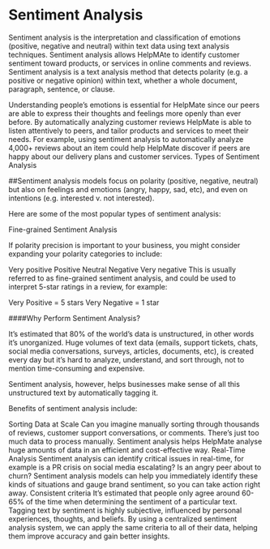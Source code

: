 # Sentiment Analysis
Sentiment analysis is the interpretation and classification of emotions (positive, negative and neutral) within text data using text analysis techniques. Sentiment analysis allows HelpMAte to identify customer sentiment toward products, or services in online comments and reviews.
Sentiment analysis is a text analysis method that detects polarity (e.g. a positive or negative opinion) within text, whether a whole document, paragraph, sentence, or clause.

Understanding people’s emotions is essential for HelpMate since our peers are able to express their thoughts and feelings more openly than ever before. By automatically analyzing customer reviews HelpMate is able to listen attentively to peers, and tailor products and services to meet their needs.
For example, using sentiment analysis to automatically analyze 4,000+ reviews about an item could help HelpMate discover if peers are happy about our delivery plans and customer services.
Types of Sentiment Analysis

##Sentiment analysis models focus on polarity (positive, negative, neutral) but also on feelings and emotions (angry, happy, sad, etc), and even on intentions (e.g. interested v. not interested).

Here are some of the most popular types of sentiment analysis:

Fine-grained Sentiment Analysis

If polarity precision is important to your business, you might consider expanding your polarity categories to include:

Very positive
Positive
Neutral
Negative
Very negative
This is usually referred to as fine-grained sentiment analysis, and could be used to interpret 5-star ratings in a review, for example:

Very Positive = 5 stars
Very Negative = 1 star

####Why Perform Sentiment Analysis?

It’s estimated that 80% of the world’s data is unstructured, in other words it’s unorganized. Huge volumes of text data (emails, support tickets, chats, social media conversations, surveys, articles, documents, etc), is created every day but it’s hard to analyze, understand, and sort through, not to mention time-consuming and expensive.

Sentiment analysis, however, helps businesses make sense of all this unstructured text by automatically tagging it.

Benefits of sentiment analysis include:

Sorting Data at Scale Can you imagine manually sorting through thousands of reviews, customer support conversations, or comments. There’s just too much data to process manually. Sentiment analysis helps HelpMate analyse huge amounts of data in an efficient and cost-effective way.
Real-Time Analysis Sentiment analysis can identify critical issues in real-time, for example is a PR crisis on social media escalating? Is an angry peer about to churn? Sentiment analysis models can help you immediately identify these kinds of situations and gauge brand sentiment, so you can take action right away.
Consistent criteria It’s estimated that people only agree around 60-65% of the time when determining the sentiment of a particular text. Tagging text by sentiment is highly subjective, influenced by personal experiences, thoughts, and beliefs. By using a centralized sentiment analysis system, we can apply the same criteria to all of their data, helping them improve accuracy and gain better insights.
